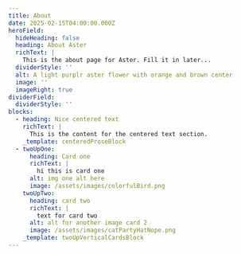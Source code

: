 ```yaml
---
title: About
date: 2025-02-15T04:00:00.000Z
heroField:
  hideHeading: false
  heading: About Aster
  richText: |
    This is the about page for Aster. Fill it in later...
  dividerStyle: ''
  alt: A light purplr aster flower with orange and brown center
  image: ''
  imageRight: true
dividerField:
  dividerStyle: ''
blocks:
  - heading: Nice centered text
    richText: |
      This is the content for the centered text section.
    _template: centeredProseBlock
  - twoUpOne:
      heading: Card one
      richText: |
        hi this is card one
      alt: img one alt here
      image: /assets/images/colorfulBird.png
    twoUpTwo:
      heading: card two
      richText: |
        text for card two
      alt: alt for another image card 2
      image: /assets/images/catPartyHatNope.png
    _template: twoUpVerticalCardsBlock
---
```


